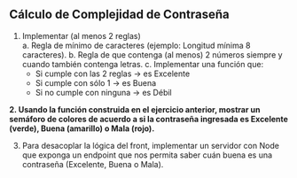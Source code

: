 ## Cálculo de Complejidad de Contraseña

1. Implementar (al menos 2 reglas)                                              
    a. Regla de mínimo de caracteres (ejemplo: Longitud mínima 8 caracteres).
    b. Regla de que contenga (al menos) 2 números siempre y cuando también contenga letras.
    c. Implementar una función que:
    - Si cumple con las 2 reglas → es Excelente
    - Si cumple con sólo 1 → es Buena
    - Si no cumple con ninguna → es Débil

**2. Usando la función construida en el ejercicio anterior, mostrar un semáforo de colores de acuerdo a si la contraseña ingresada es Excelente (verde), Buena (amarillo) o Mala (rojo).**

3. Para desacoplar la lógica del front, implementar un servidor con Node que exponga un endpoint que nos permita saber cuán buena es una contraseña (Excelente, Buena o Mala).
